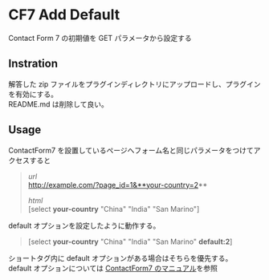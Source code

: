 # CF7 Add Default

Contact Form 7 の初期値を GET パラメータから設定する

## Instration

解答した zip ファイルをプラグインディレクトリにアップロードし、プラグインを有効にする。  
README.md は削除して良い。


## Usage

ContactForm7 を設置しているページへフォーム名と同じパラメータをつけてアクセスすると

> *url*  
> http://example.com/?page_id=1&**your-country=2**  
> 
> *html*  
> [select **your-country** "China" "India" "San Marino"]


default オプションを設定したように動作する。

> [select **your-country** "China" "India" "San Marino" **default:2**]


ショートタグ内に default オプションがある場合はそちらを優先する。  
default オプションについては [ContactForm7 のマニュアル](http://contactform7.com/ja/checkboxes-radio-buttons-and-menus/)を参照
